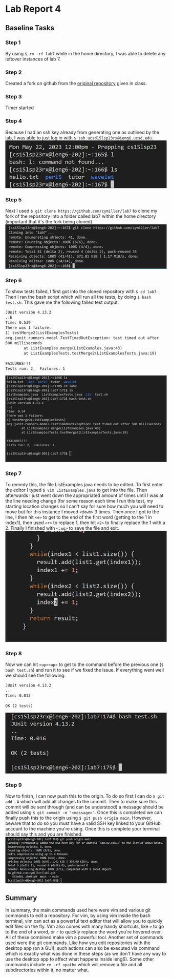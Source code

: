 # Lab Report 4
## Baseline Tasks

### Step 1 
By using `$ rm -rf lab7` while in the home directory, I was able to delete any leftover instances of lab 7.

### Step 2 
Created a fork on github from the [original repository](https://github.com/ucsd-cse15l-s23/lab7) given in class.

### Step 3
Timer started
 
### Step 4
Because I had an ssh key already from generating one as outlined by the lab, I was able to just log in with `$ ssh ucsd15lsp23rx@ieng6.ucsd.edu`.
![Step 4](step4.PNG)

### Step 5
Next I used `$ git clone https://github.com/zymiller/lab7` to clone my fork of the repository into a folder called lab7 within the home directory (important that it's the fork being cloned).
![Step 5](step5.png) 

### Step 6
To show tests failed, I first got into the cloned repository with `$ cd lab7`. Then I ran the bash script which will run all the tests, by doing `$ bash test.sh`. This gave me the following failed test output:
```
JUnit version 4.13.2
..E
Time: 0.539
There was 1 failure:
1) testMerge2(ListExamplesTests)
org.junit.runners.model.TestTimedOutException: test timed out after 500 milliseconds
        at ListExamples.merge(ListExamples.java:43)
        at ListExamplesTests.testMerge2(ListExamplesTests.java:19)

FAILURES!!!
Tests run: 2,  Failures: 1
```
![Step 6](step6.PNG)

### Step 7
To remedy this, the file ListExamples.java needs to be edited. To first enter the editor I typed `$ vim ListExamples.java` to get into the file. Then afterwards I just went down the appropriated amount of times
until I was at the line needing change (for some reason each time I run this test, my starting location changes so I can't say for sure how much you will need to move but for this instance I moved `<down>` 3 times.
Then once I got to the line, I then hit `<e>` to get to the end of the first word (getting to the 1 in index1), then used `<r>` to replace 1, then hit `<2>` to finally replace the 1 with a 2. Finally
I finished with `<:wq>` to save the file and exit.
![Step 7](step7.png)


### Step 8
Now we can hit `<up><up>` to get to the command before the previous one (`$ bash test.sh`) and run it to see if we fixed the issue. If everything went well we should see the following:
```
JUnit version 4.13.2
..
Time: 0.013

OK (2 tests)
```
![Step 8](step8.png)

### Step 9
Now to finish, I can now push this to the origin. To do so first I can do `$ git add -A` which will add all changes to the commit. Then to make sure this commit will be sent through (and can be understood) a message should be added using `$ git commit -m "<message>"`. Once this is completed we can finally push this to the origin using `$ git push origin main`. However, beware that to do so you must have a valid SSH key linked to your GitHub account to the machine you're using. Once this is complete your terminal should say this and you are finished: 
![Step 9](step9.png)

## Summary
In summary, the main commands used here were vim and various git commands to edit a repository. For vim, by using vim inside the bash terminal, vim can act as a powerful text editor that will allow you to quickly edit files on the fly. Vim also comes with many handy shortcuts, like `e` to go to the end of a word, or `r` to quickly replace the word you're hovered over. All of these combined make vim a powerful tool. Another set of commands used were the git commands. Like how you edit repositories with the desktop app (on a GUI), such actions can also be executed via command which is exactly what was done in these steps (as we don't have any way to use the desktop app to affect what happens inside ieng6). Some other commands include `rm -rf <path>` which will remove a file and all subdirectories within it, no matter what.
